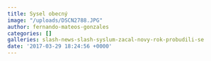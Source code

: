 ```yaml
---
title: Sysel obecný
image: "/uploads/DSCN2788.JPG"
author: fernando-mateos-gonzales
categories: []
galleries: slash-news-slash-syslum-zacal-novy-rok-probudili-se
date: '2017-03-29 18:24:56 +0000'
---
```

